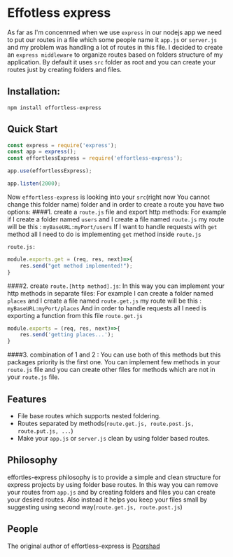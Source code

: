 # Effotless express
As far as I'm concenrned when we use `express` in our nodejs app we need to put our routes in a file which some people name it `app.js` or `server.js` and my problem was handling a lot of routes in this file. I decided to create an `express middleware` to organize routes based on folders structure of my application.
By default it uses `src` folder as root and you can create your routes just by creating folders and files.

## Installation:
``` npm install effortless-express ```
## Quick Start

```javascript
const express = require('express');
const app = express();
const effortlessExpress = require('effortless-express');

app.use(effortlessExpress);

app.listen(2000);
```

Now `effortless-express` is looking into your `src`(right now You cannot change this folder name) folder and in order to create a route you have two options:
####1. create a `route.js` file and export http methods:
For example if I create a folder named `users` and I create a file named `route.js`
my route will be this : `myBaseURL:myPort/users`
If I want to handle requests with `get` method all I need to do is implementing `get` method inside `route.js`

`route.js:`
```javascript
module.exports.get = (req, res, next)=>{
    res.send("get method implemented!");
}
```
####2. create `route.[http method].js`: In this way you can implement your http methods in separate files:
For example I can create a folder named `places` and I create a file named `route.get.js`
my route will be this :  `myBaseURL:myPort/places`
And in order to handle requests all I need is exporting a function from this file
`route.get.js`

```javascript
module.exports = (req, res, next)=>{
    res.send('getting places...');
}
```

####3. combination of 1 and 2 :
You can use both of this methods but this packages priority is the first one. You can implement few methods in your `route.js` file and you can create other files for methods which are not in your `route.js` file.

## Features
* File base routes which supports nested foldering.
* Routes separated by methods(`route.get.js, route.post.js, route.put.js, ...`)
* Make your `app.js` or `server.js` clean by using folder based routes.

## Philosophy
  effortles-express philosophy is to provide a simple and clean structure for express projects by using folder base routes. In this way you can remove your routes from `app.js` and by creating folders and files you can create your desired routes. Also instead it helps you keep your files small by suggesting using second way(`route.get.js, route.post.js`)

## People
  The original author of effortless-express is [Poorshad](https://github.com/pshaddel)
